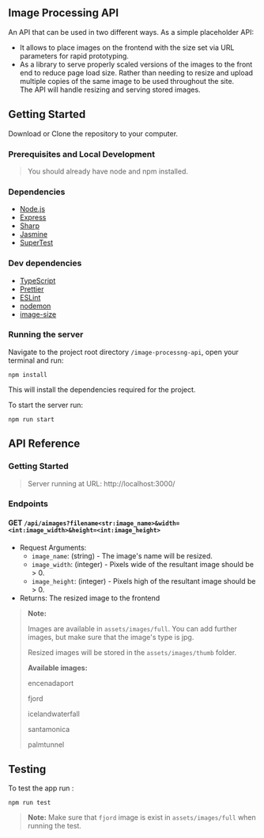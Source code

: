 ## Image Processing API

An API that can be used in two different ways. As a simple placeholder API:

*   It allows to place images on the frontend with the size set via URL parameters for rapid prototyping.
*   As a library to serve properly scaled versions of the images to the front end to reduce page load size. Rather than needing to resize and upload multiple copies of the same image to be used throughout the site.  
    The API will handle resizing and serving stored images.

## Getting Started

Download or Clone the repository to your computer.

### Prerequisites and Local Development

> You should already have node and npm installed.

### Dependencies

*   [Node.js](https://nodejs.org/)
*   [Express](https://expressjs.com/)
*   [Sharp](https://sharp.pixelplumbing.com/)
*   [Jasmine](https://jasmine.github.io/)
*   [SuperTest](https://www.npmjs.com/package/supertest)

### Dev dependencies

*   [TypeScript](https://www.typescriptlang.org/)
*   [Prettier](https://prettier.io/)
*   [ESLint](https://eslint.org/)
*   [nodemon](https://nodemon.io/)
*   [image-size](https://www.npmjs.com/package/image-size)

### Running the server

Navigate to the project root directory `/image-processng-api`, open your terminal and run:

```plaintext
npm install
```

This will install the dependencies required for the project.

To start the server run:

```plaintext
npm run start
```

## API Reference

### Getting Started

> Server running at URL: http://localhost:3000/

### Endpoints

#### GET `/api/aimages?filename<str:image_name>&width=<int:image_width>&height=<int:image_height>`

*   Request Arguments:
    *   `image_name`: (string) - The image's name will be resized.
    *   `image_width`: (integer) - Pixels wide of the resultant image should be > 0.
    *   `image_height`: (integer) - Pixels high of the resultant image should be > 0.
*   Returns: The resized image to the frontend

> **Note:**
> 
> Images are available in `assets/images/full`. You can add further images, but make sure that the image's type is jpg.
> 
> Resized images will be stored in the `assets/images/thumb` folder.
> 
> **Available images:**
> 
> encenadaport
> 
> fjord
> 
> icelandwaterfall
> 
> santamonica
> 
> palmtunnel

## Testing

To test the app run :

```plaintext
npm run test
```
> **Note:** Make sure that `fjord` image is exist in `assets/images/full` when running the test. 